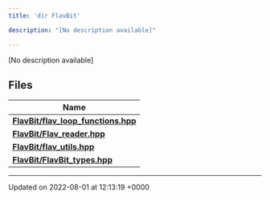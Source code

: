 ```yaml
---
title: 'dir FlavBit'

description: "[No description available]"

---
```







[No description available]

## Files

| Name           |
| -------------- |
| **[FlavBit/flav_loop_functions.hpp](/documentation/code/files/flav__loop__functions_8hpp/#file-flav-loop-functions.hpp)**  |
| **[FlavBit/Flav_reader.hpp](/documentation/code/files/flav__reader_8hpp/#file-flav-reader.hpp)**  |
| **[FlavBit/flav_utils.hpp](/documentation/code/files/flav__utils_8hpp/#file-flav-utils.hpp)**  |
| **[FlavBit/FlavBit_types.hpp](/documentation/code/files/flavbit__types_8hpp/#file-flavbit-types.hpp)**  |






-------------------------------

Updated on 2022-08-01 at 12:13:19 +0000
